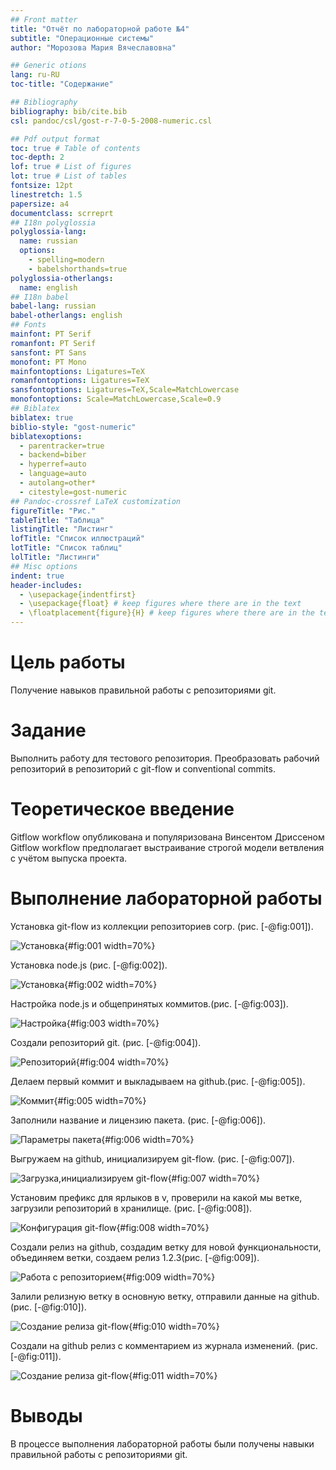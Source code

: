 ```yaml
---
## Front matter
title: "Отчёт по лабораторной работе №4"
subtitle: "Операционные системы"
author: "Морозова Мария Вячеславовна"

## Generic otions
lang: ru-RU
toc-title: "Содержание"

## Bibliography
bibliography: bib/cite.bib
csl: pandoc/csl/gost-r-7-0-5-2008-numeric.csl

## Pdf output format
toc: true # Table of contents
toc-depth: 2
lof: true # List of figures
lot: true # List of tables
fontsize: 12pt
linestretch: 1.5
papersize: a4
documentclass: scrreprt
## I18n polyglossia
polyglossia-lang:
  name: russian
  options:
	- spelling=modern
	- babelshorthands=true
polyglossia-otherlangs:
  name: english
## I18n babel
babel-lang: russian
babel-otherlangs: english
## Fonts
mainfont: PT Serif
romanfont: PT Serif
sansfont: PT Sans
monofont: PT Mono
mainfontoptions: Ligatures=TeX
romanfontoptions: Ligatures=TeX
sansfontoptions: Ligatures=TeX,Scale=MatchLowercase
monofontoptions: Scale=MatchLowercase,Scale=0.9
## Biblatex
biblatex: true
biblio-style: "gost-numeric"
biblatexoptions:
  - parentracker=true
  - backend=biber
  - hyperref=auto
  - language=auto
  - autolang=other*
  - citestyle=gost-numeric
## Pandoc-crossref LaTeX customization
figureTitle: "Рис."
tableTitle: "Таблица"
listingTitle: "Листинг"
lofTitle: "Список иллюстраций"
lotTitle: "Список таблиц"
lolTitle: "Листинги"
## Misc options
indent: true
header-includes:
  - \usepackage{indentfirst}
  - \usepackage{float} # keep figures where there are in the text
  - \floatplacement{figure}{H} # keep figures where there are in the text
---
```


# Цель работы

Получение навыков правильной работы с репозиториями git.

# Задание

Выполнить работу для тестового репозитория.
Преобразовать рабочий репозиторий в репозиторий с git-flow  и conventional commits.

# Теоретическое введение

Gitflow workflow опубликована и популяризована Винсентом Дриссеном
Gitflow workflow предполагает выстраивание строгой модели ветвления с учётом выпуска проекта.

# Выполнение лабораторной работы

Установка git-flow из коллекции репозиториев corp.  (рис. [-@fig:001]).

![Установка](image/1.png){#fig:001 width=70%}

Установка node.js (рис. [-@fig:002]).

![Установка](image/2.png){#fig:002 width=70%}

Настройка node.js и общепринятых коммитов.(рис. [-@fig:003]).

![Настройка](image/3.png){#fig:003 width=70%}

Создали репозиторий git. (рис. [-@fig:004]).

![Репозиторий](image/4.png){#fig:004 width=70%}

Делаем первый коммит и выкладываем на github.(рис. [-@fig:005]).

![Коммит](image/5.png){#fig:005 width=70%}

Заполнили название и лицензию пакета. (рис. [-@fig:006]).

![Параметры пакета](image/6.png){#fig:006 width=70%}

Выгружаем на github, инициализируем  git-flow. (рис. [-@fig:007]).

![Загрузка,инициализируем  git-flow](image/7.png){#fig:007 width=70%}

Установим префикс для ярлыков в v, проверили на какой мы ветке, загрузили репозиторий в хранилище. (рис. [-@fig:008]).

![Конфигурация git-flow](image/8.png){#fig:008 width=70%}

Создали релиз на github, создадим ветку для новой функциональности, объединяем ветки, создаем релиз 1.2.3(рис. [-@fig:009]).

![Работа с репозиторием](image/9.png){#fig:009 width=70%}

Залили релизную ветку в основную ветку, отправили данные на github. (рис. [-@fig:010]).

![Создание релиза git-flow](image/10.png){#fig:010 width=70%}

Создали на github релиз с комментарием из журнала изменений. (рис. [-@fig:011]).

![Создание релиза git-flow](image/11.png){#fig:011 width=70%}

# Выводы

В процессе выполнения лабораторной работы были получены навыки правильной работы с репозиториями git.


